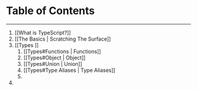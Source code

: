 # Table of Contents
---
1. [[What is TypeScript?]]
2. [[The Basics | Scratching The Surface]]
3. [[Types ]]
	1. [[Types#Functions | Functions]]
	2. [[Types#Object | Object]]
	3. [[Types#Union | Union]]
	4. [[Types#Type Aliases | Type Aliases]]
	5. 
4. 